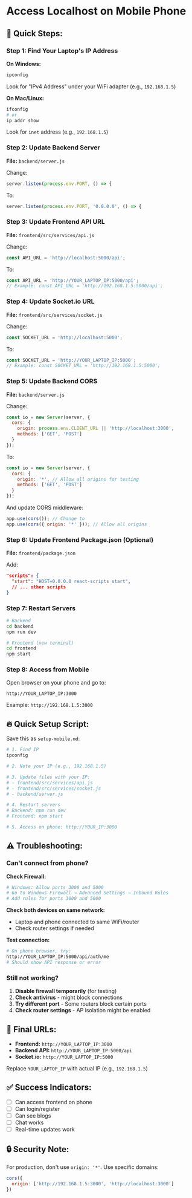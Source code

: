 # Access Localhost on Mobile Phone

## 🎯 Quick Steps:

### Step 1: Find Your Laptop's IP Address

**On Windows:**
```bash
ipconfig
```
Look for "IPv4 Address" under your WiFi adapter (e.g., `192.168.1.5`)

**On Mac/Linux:**
```bash
ifconfig
# or
ip addr show
```
Look for `inet` address (e.g., `192.168.1.5`)

### Step 2: Update Backend Server

**File:** `backend/server.js`

Change:
```javascript
server.listen(process.env.PORT, () => {
```

To:
```javascript
server.listen(process.env.PORT, '0.0.0.0', () => {
```

### Step 3: Update Frontend API URL

**File:** `frontend/src/services/api.js`

Change:
```javascript
const API_URL = 'http://localhost:5000/api';
```

To:
```javascript
const API_URL = 'http://YOUR_LAPTOP_IP:5000/api';
// Example: const API_URL = 'http://192.168.1.5:5000/api';
```

### Step 4: Update Socket.io URL

**File:** `frontend/src/services/socket.js`

Change:
```javascript
const SOCKET_URL = 'http://localhost:5000';
```

To:
```javascript
const SOCKET_URL = 'http://YOUR_LAPTOP_IP:5000';
// Example: const SOCKET_URL = 'http://192.168.1.5:5000';
```

### Step 5: Update Backend CORS

**File:** `backend/server.js`

Change:
```javascript
const io = new Server(server, {
  cors: {
    origin: process.env.CLIENT_URL || 'http://localhost:3000',
    methods: ['GET', 'POST']
  }
});
```

To:
```javascript
const io = new Server(server, {
  cors: {
    origin: '*', // Allow all origins for testing
    methods: ['GET', 'POST']
  }
});
```

And update CORS middleware:
```javascript
app.use(cors()); // Change to
app.use(cors({ origin: '*' })); // Allow all origins
```

### Step 6: Update Frontend Package.json (Optional)

**File:** `frontend/package.json`

Add:
```json
"scripts": {
  "start": "HOST=0.0.0.0 react-scripts start",
  // ... other scripts
}
```

### Step 7: Restart Servers

```bash
# Backend
cd backend
npm run dev

# Frontend (new terminal)
cd frontend
npm start
```

### Step 8: Access from Mobile

Open browser on your phone and go to:
```
http://YOUR_LAPTOP_IP:3000
```
Example: `http://192.168.1.5:3000`

## 🔥 Quick Setup Script:

Save this as `setup-mobile.md`:

```bash
# 1. Find IP
ipconfig

# 2. Note your IP (e.g., 192.168.1.5)

# 3. Update files with your IP:
# - frontend/src/services/api.js
# - frontend/src/services/socket.js
# - backend/server.js

# 4. Restart servers
# Backend: npm run dev
# Frontend: npm start

# 5. Access on phone: http://YOUR_IP:3000
```

## ⚠️ Troubleshooting:

### Can't connect from phone?

**Check Firewall:**
```bash
# Windows: Allow ports 3000 and 5000
# Go to Windows Firewall → Advanced Settings → Inbound Rules
# Add rules for ports 3000 and 5000
```

**Check both devices on same network:**
- Laptop and phone connected to same WiFi/router
- Check router settings if needed

**Test connection:**
```bash
# On phone browser, try:
http://YOUR_LAPTOP_IP:5000/api/auth/me
# Should show API response or error
```

### Still not working?

1. **Disable firewall temporarily** (for testing)
2. **Check antivirus** - might block connections
3. **Try different port** - Some routers block certain ports
4. **Check router settings** - AP isolation might be enabled

## 📱 Final URLs:

- **Frontend:** `http://YOUR_LAPTOP_IP:3000`
- **Backend API:** `http://YOUR_LAPTOP_IP:5000/api`
- **Socket.io:** `http://YOUR_LAPTOP_IP:5000`

Replace `YOUR_LAPTOP_IP` with actual IP (e.g., `192.168.1.5`)

## ✅ Success Indicators:

- [ ] Can access frontend on phone
- [ ] Can login/register
- [ ] Can see blogs
- [ ] Chat works
- [ ] Real-time updates work

## 🔒 Security Note:

For production, don't use `origin: '*'`. Use specific domains:
```javascript
cors({
  origin: ['http://192.168.1.5:3000', 'http://localhost:3000']
})
```
